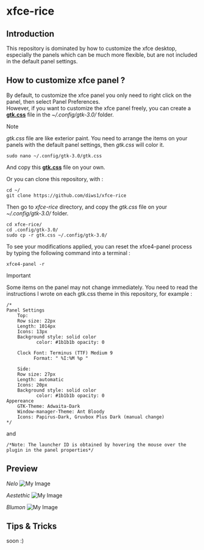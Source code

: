# xfce-rice

## Introduction
This repository is dominated by how to customize the xfce desktop, especially the panels which can be much more flexible, but are not included in the default panel settings.

## How to customize xfce panel ?
By default, to customize the xfce panel you only need to right click on the panel, then select Panel Preferences.\
However, if you want to customize the xfce panel freely, you can create a [<b>gtk.css</b>](https://github.com/diws1/xfce-rice/blob/main/.config/gtk-3.0/gtk.css) file in the <i>~/.config/gtk-3.0/</i> folder.
>[!NOTE]
><i>gtk.css</i> file are like exterior paint. You need to arrange the items on your panels with the default panel settings, then <i>gtk.css</i> will color it.


```
sudo nano ~/.config/gtk-3.0/gtk.css
```
And copy this [<b>gtk.css</b>](https://github.com/diws1/xfce-rice/blob/main/.config/gtk-3.0/gtk.css) file on your own.


Or you can clone this repository, with : 
```
cd ~/
git clone https://github.com/diws1/xfce-rice
```
Then go to <i>xfce-rice</i> directory, and copy the <i>gtk.css</i> file on your <i>~/.config/gtk-3.0/</i> folder.
```
cd xfce-rice/
cd .config/gtk-3.0/
sudo cp -r gtk.css ~/.config/gtk-3.0/
```

To see your modifications applied, you can reset the xfce4-panel process by typing the following command into a terminal :
```
xfce4-panel -r
```

>[!IMPORTANT]
> Some items on the panel may not change immediately. You need to read the instructions I wrote on each gtk.css theme in this repository, for example :
```
/*
Panel Settings
	Top:
	Row size: 22px
	Length: 1014px
	Icons: 13px
	Background style: solid color
		   color: #1b1b1b opacity: 0

	Clock Font: Terminus (TTF) Medium 9
	      Format: " %I:%M %p "

	Side:
	Row size: 27px
	Length: automatic
	Icons: 20px
	Background style: solid color
		   color: #1b1b1b opacity: 0
Appereance
	GTK-Theme: Adwaita-Dark
	Window-manager-Theme: Ant Bloody
	Icons: Papirus-Dark, Gruvbox Plus Dark (manual change)
*/
```
and
```
/*Note: The launcher ID is obtained by hovering the mouse over the plugin in the panel properties*/
```


## Preview
<i>Nelo</i>
![My Image](https://github.com/diws1/xfce/blob/main/screenshot/xfce%20nelo.png)

<i>Aestethic</i>
![My Image](https://github.com/diws1/xfce/blob/main/screenshot/xfce%20aestethic.png)

<i>Blumon</i>
![My Image](https://github.com/diws1/xfce/blob/main/screenshot/xfce%20blumon.png)


## Tips & Tricks
soon :)


